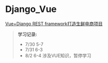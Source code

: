 # Django_Vue
[Vue+Django REST framework打造生鲜电商项目](https://coding.imooc.com/class/131.html)

>  **学习记录:**
>  
> - 7/30    5-7
> - 7/31    6-3
> - 8/2     6-4  涉及VUE知识，暂停学习